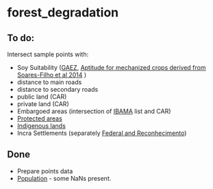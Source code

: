 # forest_degradation
## To do:
Intersect sample points with:
- Soy Suitability ([GAEZ](https://www.gaez.iiasa.ac.at/), [Aptitude for mechanized crops derived from Soares-Filho et al 2014](https://www.csr.ufmg.br/forestcode/)  )  
- distance to main roads  
- distance to secondary roads  
- public land  (CAR)
- private land (CAR)
- Embargoed areas (intersection of [IBAMA](https://servicos.ibama.gov.br/ctf/publico/areasembargadas/ConsultaPublicaAreasEmbargadas.php) list and CAR)
- [Protected areas](https://www.gov.br/icmbio/pt-br/servicos/geoprocessamento/mapa-tematico-e-dados-geoestatisticos-das-unidades-de-conservacao-federais)
- [Indigenous lands](https://www.gov.br/funai/pt-br/atuacao/terras-indigenas/geoprocessamento-e-mapas)  
- Incra Settlements (separately [Federal and Reconhecimento](https://certificacao.incra.gov.br/csv_shp/export_shp.py))

## Done
- Prepare points data  
- [Population](https://www.worldpop.org/geodata/listing?id=77) - some NaNs present.   